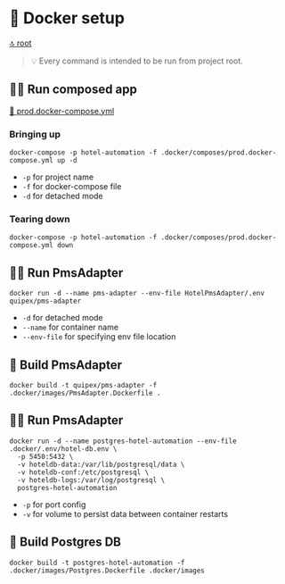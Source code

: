 # 🐳 Docker setup

[🔝 root](../README.md)

> 💡 Every command is intended to be run from project root.

## 🏃‍♂️ Run composed app

[📜 prod.docker-compose.yml](composes/prod.docker-compose.yml)

### Bringing up

`docker-compose -p hotel-automation -f .docker/composes/prod.docker-compose.yml up -d`

- `-p` for project name
- `-f` for docker-compose file
- `-d` for detached mode

### Tearing down

`docker-compose -p hotel-automation -f .docker/composes/prod.docker-compose.yml down`

## 🏃‍♂️ Run PmsAdapter

`docker run -d --name pms-adapter --env-file HotelPmsAdapter/.env quipex/pms-adapter`

- `-d` for detached mode
- `--name` for container name
- `--env-file` for specifying env file location

## 🔨 Build PmsAdapter

`docker build -t quipex/pms-adapter -f .docker/images/PmsAdapter.Dockerfile .`

## 🏃‍♂️ Run PmsAdapter

```
docker run -d --name postgres-hotel-automation --env-file .docker/.env/hotel-db.env \
  -p 5450:5432 \
  -v hoteldb-data:/var/lib/postgresql/data \
  -v hoteldb-conf:/etc/postgresql \
  -v hoteldb-logs:/var/log/postgresql \
  postgres-hotel-automation
```

- `-p` for port config
- `-v` for volume to persist data between container restarts

## 🔨 Build Postgres DB

`docker build -t postgres-hotel-automation -f .docker/images/Postgres.Dockerfile .docker/images`
